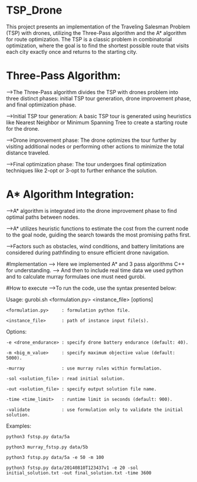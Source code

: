 # TSP_Drone

This project presents an implementation of the Traveling Salesman Problem (TSP) with drones, utilizing the Three-Pass algorithm and the A* algorithm for route optimization. The TSP is a classic problem in combinatorial optimization, where the goal is to find the shortest possible route that visits each city exactly once and returns to the starting city.

# Three-Pass Algorithm:

-->The Three-Pass algorithm divides the TSP with drones problem into three distinct phases: initial TSP tour generation, drone improvement       phase, and final optimization phase.

-->Initial TSP tour generation: A basic TSP tour is generated using heuristics like Nearest Neighbor or Minimum Spanning Tree to create a       starting route for the drone.

-->Drone improvement phase: The drone optimizes the tour further by visiting additional nodes or performing other actions to minimize the       total distance traveled.

-->Final optimization phase: The tour undergoes final optimization techniques like 2-opt or 3-opt to further enhance the solution.

# A* Algorithm Integration:

-->A* algorithm is integrated into the drone improvement phase to find optimal paths between nodes.

-->A* utilizes heuristic functions to estimate the cost from the current node to the goal node, guiding the search towards the most              promising paths first.

-->Factors such as obstacles, wind conditions, and battery limitations are considered during pathfinding to ensure efficient drone               navigation.

#Implementation
--> Here we implemented A* and 3 pass algorithms C++ for understanding.
--> And then to include real time data we used python and to calculate murray formulaes one must need gurobi.

#How to execute
-->To run the code, use the syntax presented below:

Usage: gurobi.sh <formulation.py> <instance_file> [options]

    <formulation.py>     : formulation python file.
    
    <instance_file>      : path of instance input file(s).


Options:

    -e <drone_endurance> : specify drone battery endurance (default: 40).
    
    -m <big_m_value>     : specify maximum objective value (default: 5000).
    
    -murray              : use murray rules within formulation.
    
    -sol <solution_file> : read initial solution.
    
    -out <solution_file> : specify output solution file name.
    
    -time <time_limit>   : runtime limit in seconds (default: 900).
    
    -validate            : use formulation only to validate the initial solution.
    
    
Examples:

    python3 fstsp.py data/5a
    
    python3 murray_fstsp.py data/5b
    
    python3 fstsp.py data/5a -e 50 -m 100
    
    python3 fstsp.py data/20140810T123437v1 -e 20 -sol initial_solution.txt -out final_solution.txt -time 3600
